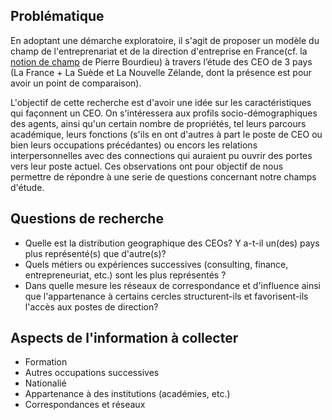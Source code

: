 ## Problématique

En adoptant une démarche exploratoire, il s'agit de proposer un modèle du champ de l'entreprenariat et de la direction d'entreprise en France(cf. la [notion de champ](https://fr.wikipedia.org/wiki/Champ_(sociologie)) de Pierre Bourdieu) à travers l’étude des CEO de 3 pays (La France + La Suède et La Nouvelle Zélande, dont la présence est pour avoir un point de comparaison).

L'objectif de cette recherche est d'avoir une idée sur les caractéristiques qui façonnent un CEO. On s'intéressera aux profils socio-démographiques des agents, ainsi qu'un certain nombre de propriétés, tel leurs parcours académique, leurs fonctions (s'ils en ont d'autres à part le poste de CEO ou bien leurs occupations précédantes) ou encors les relations interpersonnelles avec des connections qui auraient pu ouvrir des portes vers leur poste actuel. Ces observations ont pour objectif de nous permettre de répondre à une serie de questions concernant notre champs d'étude.

## Questions de recherche

* Quelle est la distribution geographique des CEOs? Y a-t-il un(des) pays plus représenté(s) que d'autre(s)?
* Quels métiers ou expériences successives (consulting, finance, entrepreneuriat, etc.) sont les plus représentés ?
* Dans quelle mesure les réseaux de correspondance et d'influence ainsi que l'appartenance à certains cercles structurent-ils et favorisent-ils l'accès aux postes de direction?

## Aspects de l'information à collecter

* Formation
* Autres occupations successives
* Nationalié
* Appartenance à des institutions (académies, etc.)
* Correspondances et réseaux
